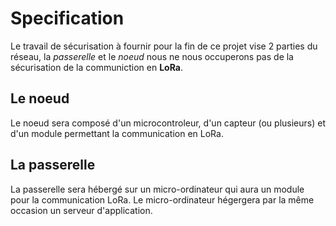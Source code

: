  # Specification
Le travail de sécurisation à fournir pour la fin de ce projet vise 2 parties du réseau, la *passerelle* et le *noeud* nous ne nous occuperons pas de la sécurisation de la communiction en **LoRa**.

## Le noeud
Le noeud sera composé d'un microcontroleur, d'un capteur (ou plusieurs) et d'un module permettant la communication en LoRa.

## La passerelle
La passerelle sera hébergé sur un micro-ordinateur qui aura un module pour la communication LoRa. Le micro-ordinateur hégergera par la même occasion un serveur d'application.

